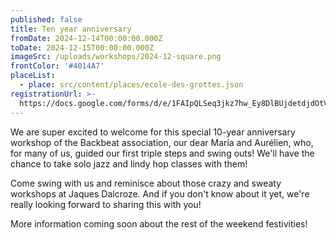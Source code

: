 ```yaml
---
published: false
title: Ten year anniversary
fromDate: 2024-12-14T00:00:00.000Z
toDate: 2024-12-15T00:00:00.000Z
imageSrc: /uploads/workshops/2024-12-square.png
frontColor: '#4014A7'
placeList:
  - place: src/content/places/ecole-des-grottes.json
registrationUrl: >-
  https://docs.google.com/forms/d/e/1FAIpQLSeq3jkz7hw_Ey8DlBUjdetdjdOtVirkWL-NCt90m-YnKDdKow/viewform?hl=en
---
```


We are super excited to welcome for this special 10-year anniversary workshop of the Backbeat association, our dear María and Aurélien, who, for many of us, guided our first triple steps and swing outs! We'll have the chance to take solo jazz and lindy hop classes with them!

Come swing with us and reminisce about those crazy and sweaty workshops at Jaques Dalcroze. And if you don't know about it yet, we're really looking forward to sharing this with you!

More information coming soon about the rest of the weekend festivities!
